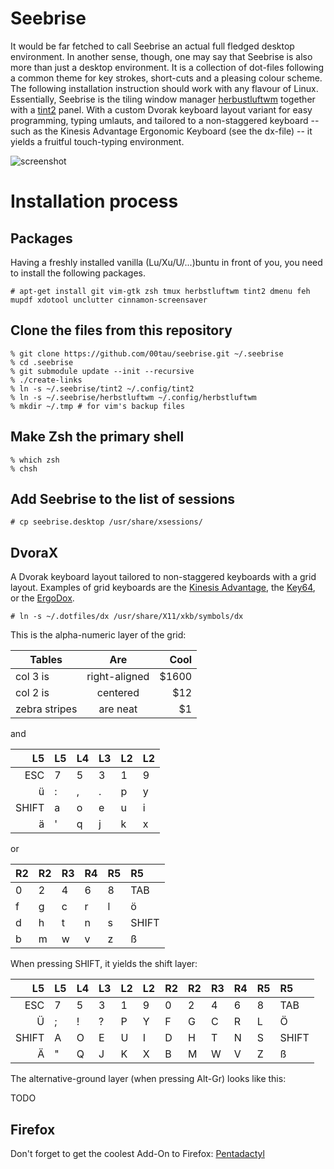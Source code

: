 Seebrise
========

It would be far fetched to call Seebrise an actual full fledged desktop
environment. In another sense, though, one may say that Seebrise is also more than just a desktop environment.  It is a collection of dot-files following a common theme for key strokes, short-cuts and a pleasing colour scheme. The following
installation instruction should work with any flavour of Linux.
Essentially, Seebrise is the tiling window manager
[herbustluftwm](http://www.herbstluftwm.org/) together with a
[tint2](http://www.herbstluftwm.org/) panel.  With a custom Dvorak
keyboard layout variant for easy programming, typing umlauts, and tailored to a
non-staggered keyboard -- such as the Kinesis Advantage Ergonomic Keyboard (see
the dx-file) -- it yields a fruitful touch-typing environment.

![screenshot][screenshot]

Installation process
====================

Packages
--------

Having a freshly installed vanilla (Lu/Xu/U/...)buntu in front of you, you need to
install the following packages.

```
# apt-get install git vim-gtk zsh tmux herbstluftwm tint2 dmenu feh mupdf xdotool unclutter cinnamon-screensaver
```

Clone the files from this repository
------------------------------------

```
% git clone https://github.com/00tau/seebrise.git ~/.seebrise
% cd .seebrise
% git submodule update --init --recursive
% ./create-links
% ln -s ~/.seebrise/tint2 ~/.config/tint2
% ln -s ~/.seebrise/herbstluftwm ~/.config/herbstluftwm
% mkdir ~/.tmp # for vim's backup files
```

Make Zsh the primary shell
--------------------------

```
% which zsh
% chsh
```

Add Seebrise to the list of sessions
------------------------------------

```
# cp seebrise.desktop /usr/share/xsessions/
```

DvoraX
------------------------------------------------------

A Dvorak keyboard layout tailored to non-staggered keyboards with a grid layout.
Examples of grid keyboards are the
[Kinesis Advantage](https://www.kinesis-ergo.com/shop/advantage-for-pc-mac/), the
[Key64](http://www.key64.org), or the [ErgoDox](http://ergodox.org/).

```
# ln -s ~/.dotfiles/dx /usr/share/X11/xkb/symbols/dx
```

This is the alpha-numeric layer of the grid:

| Tables        | Are           | Cool  |
| ------------- |:-------------:| -----:|
| col 3 is      | right-aligned | $1600 |
| col 2 is      | centered      |   $12 |
| zebra stripes | are neat      |    $1 |

and

| L5    | L5 | L4 | L3 | L2 | L2 |
| -----:| -- | -- | -- | -- | -- |
| ESC   | 7  | 5  | 3  | 1  | 9  |
| ü     | :  | ,  | .  | p  | y  |
| SHIFT | a  | o  | e  | u  | i  |
| ä     | '  | q  | j  | k  | x  |

or

R2 | R2 | R3 | R4 | R5 | R5    |
-- | -- | -- | -- | -- |:--    |
0  | 2  | 4  | 6  | 8  | TAB   |
f  | g  | c  | r  | l  | ö     |
d  | h  | t  | n  | s  | SHIFT |
b  | m  | w  | v  | z  | ß     |



When pressing SHIFT, it yields the shift layer:

| L5    | L5 | L4 | L3 | L2 | L2 | R2 | R2 | R3 | R4 | R5 | R5    |
| -----:| -- | -- | -- | -- | -- | -- | -- | -- | -- | -- |:--    |
| ESC   | 7  | 5  | 3  | 1  | 9  | 0  | 2  | 4  | 6  | 8  | TAB   |
| Ü     | ;  | !  | ?  | P  | Y  | F  | G  | C  | R  | L  | Ö     |
| SHIFT | A  | O  | E  | U  | I  | D  | H  | T  | N  | S  | SHIFT |
| Ä     | "  | Q  | J  | K  | X  | B  | M  | W  | V  | Z  | ß     |

The alternative-ground layer (when pressing Alt-Gr) looks like this:

TODO

Firefox
-------

Don't forget to get the coolest Add-On to Firefox: [Pentadactyl](http://5digits.org/pentadactyl/)

[screenshot]: https://lh3.googleusercontent.com/-sTswtdTJSn8/VUoppqaEcTI/AAAAAAAAAKM/8DOzbbkGxkI/w506-h285/test.png
